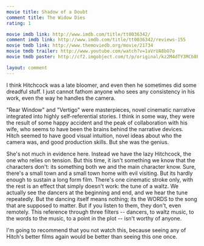 ```yaml
---
movie title: Shadow of a Doubt
comment title: The Widow Dies
rating: 1

movie imdb link: http://www.imdb.com/title/tt0036342/
comment imdb link: http://www.imdb.com/title/tt0036342/reviews-155
movie tmdb link: http://www.themoviedb.org/movie/21734
movie tmdb trailer: http://www.youtube.com/watch?v=1aVrUA8bO7o
movie tmdb poster: http://cf2.imgobject.com/t/p/original/kz2M4dTY3MCb8PIy0xDjZF5qBew.jpg

layout: comment
---
```


I think Hitchcock was a late bloomer, and even then he sometimes did some dreadful stuff. I just cannot fathom anyone who sees any consistency in his work, even the way he handles the camera.

"Rear Window" and "Vertigo" were masterpieces, novel cinematic narrative integrated into highly self-referential stories. I think in some way, they were the result of some happy accident and the peak of collaboration with his wife, who seems to have been the brains behind the narrative devices. Hitch seemed to have good visual intuition, novel ideas about who the camera was, and good production skills. But she was the genius.

She's not much in evidence here. Instead we have the lazy Hitchcock, the one who relies on tension. But this time, it isn't something we know that the characters don't: its something both we and the main character know. Sure, there's a small town and a small town home with evil visiting. But its hardly enough to sustain a long form film. There's one cinematic stroke only, with the rest is an effect that simply doesn't work: the tune of a waltz. We actually see the dancers at the beginning and end, and we hear the tune repeatedly. But the dancing itself means nothing; its the WORDS to the song that are supposed to matter. But if you listen to them, they don't, even remotely. This reference through three filters -- dancers, to waltz music, to the words to the music, to a point in the plot -- isn't worthy of anyone.

I'm going to recommend that you not watch this, because seeing any of Hitch's better films again would be better than seeing this one once.